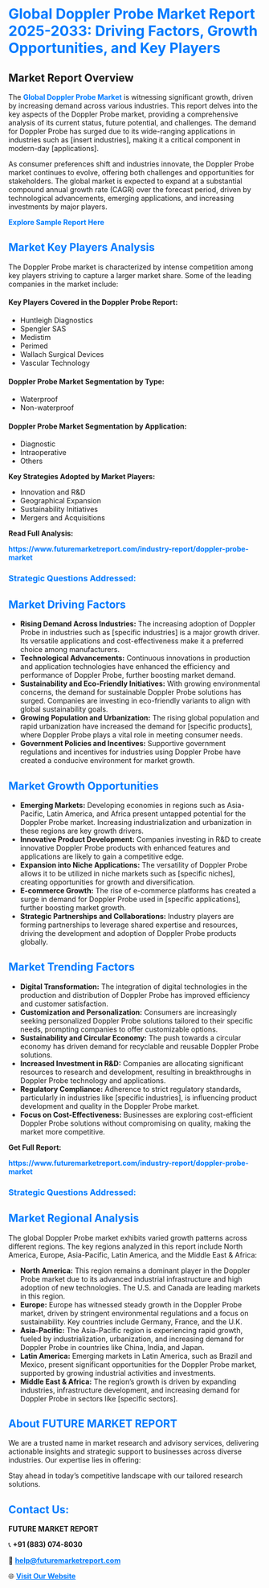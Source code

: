 <h1 style="color: #007BFF;">Global Doppler Probe Market Report 2025-2033: Driving Factors, Growth Opportunities, and Key Players</h1>

<section id="overview">
<h2>Market Report Overview</h2>
<p>The <a href="https://www.futuremarketreport.com/industry-report/doppler-probe-market" style="color: #007BFF; text-decoration: none;"><strong>Global Doppler Probe Market</strong></a> is witnessing significant growth, driven by increasing demand across various industries. This report delves into the key aspects of the Doppler Probe market, providing a comprehensive analysis of its current status, future potential, and challenges. The demand for Doppler Probe has surged due to its wide-ranging applications in industries such as [insert industries], making it a critical component in modern-day [applications].</p>
<p>As consumer preferences shift and industries innovate, the Doppler Probe market continues to evolve, offering both challenges and opportunities for stakeholders. The global market is expected to expand at a substantial compound annual growth rate (CAGR) over the forecast period, driven by technological advancements, emerging applications, and increasing investments by major players.</p>
</section>

<section id="overview">
<p><a href="https://www.futuremarketreport.com/request-sample/reportId=78764" style="color: #007BFF; text-decoration: none;"><strong>Explore Sample Report Here</strong></a></p>
</section>

<section id="key-players">
<h2 style="color: #007BFF;">Market Key Players Analysis</h2>
<p>The Doppler Probe market is characterized by intense competition among key players striving to capture a larger market share. Some of the leading companies in the market include:</p>
<h4>Key Players Covered in the Doppler Probe Report:</h4>
<ul><li>Huntleigh Diagnostics</li><li>Spengler SAS</li><li>Medistim</li><li>Perimed</li><li>Wallach Surgical Devices</li><li>Vascular Technology</li></ul>
<h4>Doppler Probe Market Segmentation by Type:</h4>
<ul><li>Waterproof</li><li>Non-waterproof</li></ul>

<h4>Doppler Probe Market Segmentation by Application:</h4>
<ul><li>Diagnostic</li><li>Intraoperative</li><li>Others</li></ul>
<p><strong>Key Strategies Adopted by Market Players:</strong></p>
<ul>
<li>Innovation and R&D</li>
<li>Geographical Expansion</li>
<li>Sustainability Initiatives</li>
<li>Mergers and Acquisitions</li>
</ul>
</section>

<section>
<p><strong>Read Full Analysis: </strong></p><a href="https://www.futuremarketreport.com/industry-report/doppler-probe-market" style="color: #007BFF; text-decoration: none;"><strong>https://www.futuremarketreport.com/industry-report/doppler-probe-market</strong></a>
<h3 style="color: #007BFF;">Strategic Questions Addressed:</h3>
</section>

<section id="driving-factors">
<h2 style="color: #007BFF;">Market Driving Factors</h2>
<ul>
<li><strong>Rising Demand Across Industries:</strong> The increasing adoption of Doppler Probe in industries such as [specific industries] is a major growth driver. Its versatile applications and cost-effectiveness make it a preferred choice among manufacturers.</li>
<li><strong>Technological Advancements:</strong> Continuous innovations in production and application technologies have enhanced the efficiency and performance of Doppler Probe, further boosting market demand.</li>
<li><strong>Sustainability and Eco-Friendly Initiatives:</strong> With growing environmental concerns, the demand for sustainable Doppler Probe solutions has surged. Companies are investing in eco-friendly variants to align with global sustainability goals.</li>
<li><strong>Growing Population and Urbanization:</strong> The rising global population and rapid urbanization have increased the demand for [specific products], where Doppler Probe plays a vital role in meeting consumer needs.</li>
<li><strong>Government Policies and Incentives:</strong> Supportive government regulations and incentives for industries using Doppler Probe have created a conducive environment for market growth.</li>
</ul>
</section>

<section id="growth-opportunities">
<h2 style="color: #007BFF;">Market Growth Opportunities</h2>
<ul>
<li><strong>Emerging Markets:</strong> Developing economies in regions such as Asia-Pacific, Latin America, and Africa present untapped potential for the Doppler Probe market. Increasing industrialization and urbanization in these regions are key growth drivers.</li>
<li><strong>Innovative Product Development:</strong> Companies investing in R&D to create innovative Doppler Probe products with enhanced features and applications are likely to gain a competitive edge.</li>
<li><strong>Expansion into Niche Applications:</strong> The versatility of Doppler Probe allows it to be utilized in niche markets such as [specific niches], creating opportunities for growth and diversification.</li>
<li><strong>E-commerce Growth:</strong> The rise of e-commerce platforms has created a surge in demand for Doppler Probe used in [specific applications], further boosting market growth.</li>
<li><strong>Strategic Partnerships and Collaborations:</strong> Industry players are forming partnerships to leverage shared expertise and resources, driving the development and adoption of Doppler Probe products globally.</li>
</ul>
</section>

<section id="trending-factors">
<h2 style="color: #007BFF;">Market Trending Factors</h2>
<ul>
<li><strong>Digital Transformation:</strong> The integration of digital technologies in the production and distribution of Doppler Probe has improved efficiency and customer satisfaction.</li>
<li><strong>Customization and Personalization:</strong> Consumers are increasingly seeking personalized Doppler Probe solutions tailored to their specific needs, prompting companies to offer customizable options.</li>
<li><strong>Sustainability and Circular Economy:</strong> The push towards a circular economy has driven demand for recyclable and reusable Doppler Probe solutions.</li>
<li><strong>Increased Investment in R&D:</strong> Companies are allocating significant resources to research and development, resulting in breakthroughs in Doppler Probe technology and applications.</li>
<li><strong>Regulatory Compliance:</strong> Adherence to strict regulatory standards, particularly in industries like [specific industries], is influencing product development and quality in the Doppler Probe market.</li>
<li><strong>Focus on Cost-Effectiveness:</strong> Businesses are exploring cost-efficient Doppler Probe solutions without compromising on quality, making the market more competitive.</li>
</ul>
</section>

<section>
<p><strong>Get Full Report: </strong></p><a href="https://www.futuremarketreport.com/industry-report/doppler-probe-market" style="color: #007BFF; text-decoration: none;"><strong>https://www.futuremarketreport.com/industry-report/doppler-probe-market</strong></a>
<h3 style="color: #007BFF;">Strategic Questions Addressed:</h3>
</section>


<section id="regional-analysis">
<h2 style="color: #007BFF;">Market Regional Analysis</h2>
<p>The global Doppler Probe market exhibits varied growth patterns across different regions. The key regions analyzed in this report include North America, Europe, Asia-Pacific, Latin America, and the Middle East & Africa:</p>
<ul>
<li><strong>North America:</strong> This region remains a dominant player in the Doppler Probe market due to its advanced industrial infrastructure and high adoption of new technologies. The U.S. and Canada are leading markets in this region.</li>
<li><strong>Europe:</strong> Europe has witnessed steady growth in the Doppler Probe market, driven by stringent environmental regulations and a focus on sustainability. Key countries include Germany, France, and the U.K.</li>
<li><strong>Asia-Pacific:</strong> The Asia-Pacific region is experiencing rapid growth, fueled by industrialization, urbanization, and increasing demand for Doppler Probe in countries like China, India, and Japan.</li>
<li><strong>Latin America:</strong> Emerging markets in Latin America, such as Brazil and Mexico, present significant opportunities for the Doppler Probe market, supported by growing industrial activities and investments.</li>
<li><strong>Middle East & Africa:</strong> The region’s growth is driven by expanding industries, infrastructure development, and increasing demand for Doppler Probe in sectors like [specific sectors].</li>
</ul>
</section>

<footer>
<h2 style="color: #007BFF;">About FUTURE MARKET REPORT</h2>
<p>We are a trusted name in market research and advisory services, delivering actionable insights and strategic support to businesses across diverse industries. Our expertise lies in offering:</p>

<p>Stay ahead in today’s competitive landscape with our tailored research solutions.</p>

<h2 style="color: #007BFF;">Contact Us:</h2>
<p><strong>FUTURE MARKET REPORT</strong></p>
<p>📞 <strong>+91 (883) 074-8030</strong></p>
<p>📧 <strong><a href="mailto:help@futuremarketreport.com" style="color: #007BFF;">help@futuremarketreport.com</a></strong></p>
<p>🌐 <strong><a href="https://www.futuremarketreport.com/" style="color: #007BFF;">Visit Our Website</a></strong></p>
</footer>